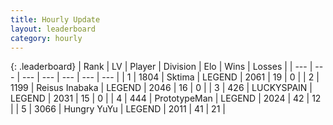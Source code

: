 ```yaml
---
title: Hourly Update
layout: leaderboard
category: hourly
---
```


{: .leaderboard}
| Rank | LV | Player | Division | Elo | Wins | Losses |
| --- | --- | --- | --- | --- | --- | --- |
| <span data-change="0">1</span> | 1804 | <span title="ID: 353063">Sktima</span> | LEGEND | <span data-change="0">2061</span> | <span data-change="0">19</span> | <span data-change="0">0</span> |
| <span data-change="1">2</span> | 1199 | <span title="ID: 451068">Reisus Inabaka</span> | LEGEND | <span data-change="20">2046</span> | <span data-change="3">16</span> | <span data-change="0">0</span> |
| <span data-change="-1">3</span> | 426 | <span title="ID: 623829">LUCKYSPAIN</span> | LEGEND | <span data-change="0">2031</span> | <span data-change="0">15</span> | <span data-change="0">0</span> |
| <span data-change="0">4</span> | 444 | <span title="ID: 66918">PrototypeMan</span> | LEGEND | <span data-change="0">2024</span> | <span data-change="0">42</span> | <span data-change="0">12</span> |
| <span data-change="0">5</span> | 3066 | <span title="ID: 164871">Hungry YuYu</span> | LEGEND | <span data-change="0">2011</span> | <span data-change="0">41</span> | <span data-change="0">21</span> |